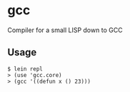 # gcc

Compiler for a small LISP down to GCC

## Usage

    $ lein repl
    > (use 'gcc.core)
    > (gcc '((defun x () 23)))
